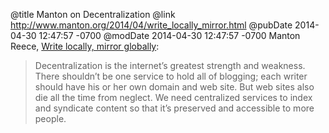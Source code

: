 @title Manton on Decentralization
@link http://www.manton.org/2014/04/write_locally_mirror.html
@pubDate 2014-04-30 12:47:57 -0700
@modDate 2014-04-30 12:47:57 -0700
Manton Reece, <a href="http://www.manton.org/2014/04/write_locally_mirror.html">Write locally, mirror globally</a>:

>Decentralization is the internet’s greatest strength and weakness. There shouldn’t be one service to hold all of blogging; each writer should have his or her own domain and web site. But web sites also die all the time from neglect. We need centralized services to index and syndicate content so that it’s preserved and accessible to more people.
